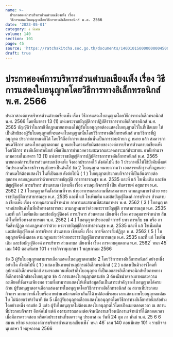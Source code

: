 ```yaml
---
name: >-
  ประกาศองค์การบริหารส่วนตำบลเชียงเพ็ง เรื่อง
  วิธีการแสดงใบอนุญาตโดยวิธีการทางอิเล็กทรอนิกส์ พ.ศ. 2566
date: '2023-05-01'
category: ง พิเศษ
volume: 140
section: 101
page: 45
source: 'https://ratchakitcha.soc.go.th/documents/140D101S0000000004500.pdf'
draft: true
---
```


# ประกาศองค์การบริหารส่วนตำบลเชียงเพ็ง เรื่อง วิธีการแสดงใบอนุญาตโดยวิธีการทางอิเล็กทรอนิกส์ พ.ศ. 2566

ประกาศองค์การบริหารส่วนตำบลเชียงเพ็ง เรื่อง วิธีการแสดงใบอนุญาตโดยวิธีการทางอิเล็กทรอนิกส์ พ.ศ. 2566 โดยที่มาตรา 13 (1) แห่งพระราชบัญญัติการปฏิบัติราชการทางอิเล็กทรอนิกส์ พ.ศ. 2565 บัญญัติว่าในกรณีที่กฎหมายกาหนดให้ผู้รับใบอนุญาตต้องแสดงใบอนุญาตไว้ในที่เปิดเผย ให้เป็นสิทธิของผู้รับใบอนุญาตที่จะแสดงใบอนุญาตนั้นโดยวิธีการทางอิเล็กทรอนิกส์ ตามวิธีการที่ผู้อนุญาต ประกาศกาหนดก็ได้ โดยให้ถือว่ำการแสดงเช่นนั้นเป็นการชอบด้วยก ฎ หมาย แล้ว สมควรกาหนดวิธีการ แสดงใบอนุญาตตามก ฎ หมายในความรับผิดชอบขององค์การบริหารส่วนตาบลเชียงเพ็ง โดยวิธีการ ทางอิเล็กทรอนิกส์ เพื่อเป็นการอำนวยความสะดวกและลดภาระแก่ประชาชน อาศัยอำนาจตามความในมาตรา 13 (1) แห่งพระราชบัญญัติการปฏิบัติราชการทางอิเล็กทรอนิกส์ พ.ศ. 2565 นายกองค์การบริหารส่วนตาบลเชียงเพ็ง จึงออกประกาศไว้ ดังต่อไปนี้ ข้อ 1 ประกาศนี้ให้ใช้บังคับตั้งแต่วันประกาศในราชกิจจานุเบิกษาเป็นต้นไป ข้อ 2 ใบอนุญาต หมายความว่า เอกสารหลักฐานที่กฎหมายกำหนดให้ต้องแสดงไว้ ในที่เปิดเผย ดังต่อไปนี้ ( 1 ) ใบอนุญาตประกอบกิจการที่เป็นอันตรายต่อสุขภาพ ตามกฎหมายว่าด้วยพระราชบัญญัติ การสาธารณสุข พ.ศ. 2535 และที่ แก้ ไขเพิ่มเติม และข้อบัญญัติองค์ การบริหาร ส่วนตาบล เชียงเพ็ง เรื่อง ควบคุมกิจการที่ เป็น อันตรายต่ อสุขภาพ พ.ศ. 2562 ( 2 ) ใบอนุญาตจัดตั้งสถานที่จาห น่ายอาหารและสถานที่สะสมอาหาร ตามกฎหมายว่าด้วย พระราชบัญญัติการสาธารณสุข พ.ศ. 2535 และที่ แก้ ไขเพิ่มเติม และข้อบัญญัติองค์ การบริหาร ส่วนตาบล เชียงเพ็ง เรื่อง ควบคุมสถานที่จำหน่าย อาหารและสถานที่สะสมอาหาร พ.ศ. 2562 ( 3 ) ใบอนุญาตจาหน่ายสินค้าในที่หรือทางสาธารณะ ตามกฎหมายว่าด้วยพระราชบัญญัติ การสาธารณสุข พ.ศ. 2535 และที่ แก้ ไขเพิ่มเติม และข้อบัญญัติองค์ การบริหาร ส่วนตาบล เชียงเพ็ง เรื่อง ควบคุมการจำหน่าย สินค้ำในที่หรือทางสาธารณะ พ.ศ. 2562 ( 4 ) ใบอนุญาตประกอบกิจการรั บทา การเก็บ ขน หรือ กา จัดสิ่งปฏิกูล ตามกฎหมายว่าด้วย พระราชบัญญัติการสาธารณสุข พ.ศ. 2535 และที่ แก้ ไขเพิ่มเติม และข้อบัญญัติองค์ การบริหาร ส่วนตาบล เชียงเพ็ง เรื่อง การจัดการสิ่งปฏิกูล พ.ศ. 2562 ( 5 ) ใบอนุญาตจัดตั้งตลาด ตามกฎหมายว่าด้วยพระราชบัญญัติการสาธารณสุข พ.ศ. 2535 และที่ แก้ ไขเพิ่มเติม และข้อบัญญัติองค์ การบริหาร ส่วนตาบล เชียงเพ็ง เรื่อง การควบคุมตลาด พ.ศ. 2562 ้ หนา 45 ่ เลม 140 ตอนพิเศษ 101 ง ราชกิจจานุเบกษา 1 พฤษภาคม 2566

ข้อ 3 ผู้รับใบอนุญาตสามารถเลือกแสดงใบอนุญาตตามข้อ 2 โดยวิธีการทางอิเล็กทรอนิกส์ อย่างหนึ่งอย่างใด ดังต่อไปนี้ ( 1 ) แสดงเป็นภาพผ่านอุปกรณ์อิเล็กทรอนิกส์ ( 2 ) แสดงเป็นคิวอาร์โคดที่อุปกรณ์อิเล็กทรอนิกส์ สามารถสแกนเพื่อเข้าถึงใบอนุญาต ที่เป็นเอกสารอิเล็กทรอนิกส์หรือภาพทางอิเล็กทรอนิกส์ของใบอนุญาต ข้อ 4 การแสดงใบอนุญาตตามข้อ 3 ต้องมีขนำดของภาพและความละเอียดที่ชัดเจนเพียงพอ รวมทั้งสามารถแสดงให้เห็นข้อมูลอันเป็นสาระสำคัญของใบอนุญาตได้ครบถ้วน ผู้รับอนุญาตอาจเลือกแสดงภาพใบอนุญาตโดยวิธีการทางอิเล็กทรอนิกส์ ณ สถานที่ประกอบกิจการ มากกว่าหนึ่งใบหรือภาพผ่านหน้าจอเดียวกันก็ได้ แต่ต้องมีระยะเวลาแสดงภาพใบอนุญาตแต่ละใบ ไม่น้อยกว่าห้าวินาที ข้อ 5 เมื่อผู้รับอนุญาตเลือกแสดงใบอนุญาตโดยวิธีการทางอิเล็กทรอนิกส์อย่างใดอย่างหนึ่ง ตามข้อ 3 แล้ว ผู้รับใบอนุญาตไม่ต้องแสดงใบอนุญาตไว้โดยเปิดเผยตลอดเวลา ณ สถานที่ประกอบกิจการ อีกต่อไป แต่ต้ องสามารถแสดงต่อเจ้าพนักงานหรือพนักงานเจ้าหน้าที่ได้ตลอดเวลาเมื่อมีการตรวจสอบ หรือต่อประชาชนที่ขอตรวจดู ประกาศ ณ วันที่ 24 กุม ภา พันธ์ พ.ศ. 25 6 6 สมาน หริกะ นายกองค์การบริหารส่วนตาบลเชียงเพ็ง ้ หนา 46 ่ เลม 140 ตอนพิเศษ 101 ง ราชกิจจานุเบกษา 1 พฤษภาคม 2566
